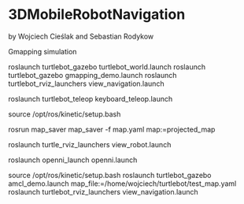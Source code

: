 # 3DMobileRobotNavigation
 by Wojciech Cieślak and Sebastian Rodykow

Gmapping simulation

roslaunch turtlebot_gazebo turtlebot_world.launch
roslaunch turtlebot_gazebo gmapping_demo.launch
roslaunch turtlebot_rviz_launchers view_navigation.launch

roslaunch turtlebot_teleop keyboard_teleop.launch

source /opt/ros/kinetic/setup.bash

rosrun map_saver map_saver -f map.yaml map:=projected_map

roslaunch turtle_rviz_launchers view_robot.launch

roslaunch openni_launch openni.launch

 source /opt/ros/kinetic/setup.bash
roslaunch turtlebot_gazebo amcl_demo.launch map_file:=/home/wojciech/turtlebot/test_map.yaml
roslaunch turtlebot_rviz_launchers view_navigation.launch
